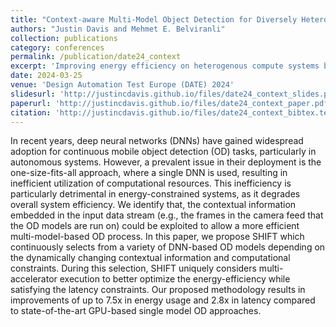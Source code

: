 ```yaml
---
title: "Context-aware Multi-Model Object Detection for Diversely Heterogeneous Compute Systems"
authors: "Justin Davis and Mehmet E. Belviranli"
collection: publications
category: conferences
permalink: /publication/date24_context
excerpt: 'Improving energy efficiency on heterogenous compute systems by exploiting non-monotonic relationships between accuracy-energy-latency between model and hardware architecture pairs.'
date: 2024-03-25
venue: 'Design Automation Test Europe (DATE) 2024'
slidesurl: 'http://justincdavis.github.io/files/date24_context_slides.pdf'
paperurl: 'http://justincdavis.github.io/files/date24_context_paper.pdf'
citation: 'http://justincdavis.github.io/files/date24_context_bibtex.tex'
---
```


In recent years, deep neural networks (DNNs) have gained widespread adoption for continuous mobile object detection (OD) tasks, particularly in autonomous systems. However, a prevalent issue in their deployment is the one-size-fits-all approach, where a single DNN is used, resulting in inefficient utilization of computational resources. This inefficiency is particularly detrimental in energy-constrained systems, as it degrades overall system efficiency. We identify that, the contextual information embedded in the input data stream (e.g., the frames in the camera feed that the OD models are run on) could be exploited to allow a more efficient multi-model-based OD process. In this paper, we propose SHIFT which continuously selects from a variety of DNN-based OD models depending on the dynamically changing contextual information and computational constraints. During this selection, SHIFT uniquely considers multi-accelerator execution to better optimize the energy-efficiency while satisfying the latency constraints. Our proposed methodology results in improvements of up to 7.5x in energy usage and 2.8x in latency compared to state-of-the-art GPU-based single model OD approaches.
